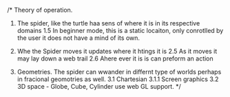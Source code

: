 
/*  Theory of operation.
1. The spider, like the turtle haa sens of where it is in its respective domains
1.5 In beginner mode, this is a static locaiton, only conrotlled by the user
it does not have a mind of its own. 

2. Whe the Spider moves it updates where it htings it is
2.5 As it moves it may lay down a web trail
2.6 Ahere ever it is is can preform an action

3. Geometries. The spider can wwander in differnt type of worlds perhaps in fracional 
geomotries as well.
3.1 Chartesian
3.1.1  Screen graphics
3.2 3D space  - Globe, Cube, Cylinder use web GL support.
*/